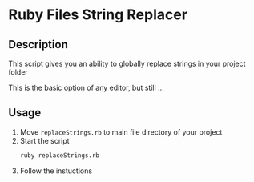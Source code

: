 # Ruby Files String Replacer 
## Description
This script gives you an ability to globally replace strings in your project folder

This is the basic option of any editor, but still ...
## Usage 
1. Move `replaceStrings.rb` to main file directory of your project 
2. Start the script 
    ```bash 
    ruby replaceStrings.rb
    ```
3. Follow the instuctions


